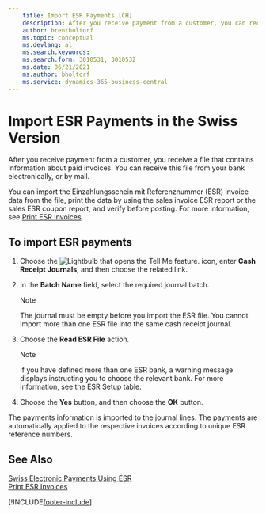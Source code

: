 ```yaml
---
    title: Import ESR Payments [CH]
    description: After you receive payment from a customer, you can receive the ESR file that contains information about paid invoices from your bank electronically. 
    author: brentholtorf
    ms.topic: conceptual
    ms.devlang: al
    ms.search.keywords:
    ms.search.form: 3010531, 3010532
    ms.date: 06/21/2021
    ms.author: bholtorf
    ms.service: dynamics-365-business-central
---
```

# Import ESR Payments in the Swiss Version
After you receive payment from a customer, you receive a file that contains information about paid invoices. You can receive this file from your bank electronically, or by mail.  

You can import the Einzahlungsschein mit Referenznummer (ESR) invoice data from the file, print the data by using the sales invoice ESR report or the sales ESR coupon report, and verify before posting. For more information, see [Print ESR Invoices](how-to-print-esr-invoices.md).  

## To import ESR payments  

1.  Choose the ![Lightbulb that opens the Tell Me feature.](../../media/ui-search/search_small.png "Tell me what you want to do") icon, enter **Cash Receipt Journals**, and then choose the related link.  
2.  In the **Batch Name** field, select the required journal batch.  

    > [!NOTE]  
    >  The journal must be empty before you import the ESR file. You cannot import more than one ESR file into the same cash receipt journal.  

3.  Choose the **Read ESR File** action.  

    > [!NOTE]  
    >  If you have defined more than one ESR bank, a warning message displays instructing you to choose the relevant bank. For more information, see the ESR Setup table.  

4.  Choose the **Yes** button, and then choose the **OK** button.  

The payments information is imported to the journal lines. The payments are automatically applied to the respective invoices according to unique ESR reference numbers.  

## See Also  
 [Swiss Electronic Payments Using ESR](swiss-electronic-payments-using-esr.md)   
 [Print ESR Invoices](how-to-print-esr-invoices.md)


[!INCLUDE[footer-include](../../includes/footer-banner.md)]